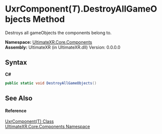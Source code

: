 # UxrComponent(*T*).DestroyAllGameObjects Method 
 

Destroys all gameObjects the components belong to.

**Namespace:**&nbsp;<a href="N_UltimateXR_Core_Components">UltimateXR.Core.Components</a><br />**Assembly:**&nbsp;UltimateXR (in UltimateXR.dll) Version: 0.0.0.0

## Syntax

**C#**<br />
``` C#
public static void DestroyAllGameObjects()
```


## See Also


#### Reference
<a href="T_UltimateXR_Core_Components_UxrComponent_1">UxrComponent(T) Class</a><br /><a href="N_UltimateXR_Core_Components">UltimateXR.Core.Components Namespace</a><br />